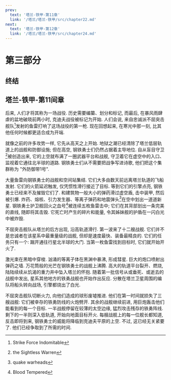 ```yaml
---
prev:
  text: '塔兰-铁甲-第11章'
  link: '/塔兰/塔兰-铁甲/src/chapter22.md'
next:
  text: '塔兰-铁甲-第12章'
  link: '/塔兰/塔兰-铁甲/src/chapter24.md'
---
```


# 第三部分

## 终结

## 塔兰-铁甲-第11间章

后来, 人们才将其称为一场战役. 历史需要编纂、划分和标记, 而最后, 在暴风雨肆虐的盆地破晓前两小时, 克迪夫战役被标记为开始. 人们会说, 来自忠诚派不屈突击舰队[^1]发射的鱼雷打响了这场战役的第一枪. 现在回想起来, 在寒光中那一刻, 比其他任何时候都更适合成为开端.

就像之前的许多攻势一样, 它先从高天之上开始. 地狱之潮已经清除了塔兰低层轨道上的战舰和防御设施; 但在高空, 钢铁勇士们仍然占据着主导地位. 自从盲目守卫[^2]被创造出来, 它的上空就布满了一圈武器平台和战舰, 守卫着它在虚空中的入口、监视着它通往北半球的道路. 钢铁勇士们从不需要把战争写进诗歌, 他们把这个集群称为 "外防御带1号".

大量鱼雷向钢铁勇士的战舰和空间站集结. 它们大多由数天前远离塔兰轨道的飞船发射. 它们的火箭延迟触发, 仅凭惯性滑行接近了目标. 等到它们的引擎点亮, 钢铁勇士已经来不及摧毁它们了. 和建筑物一般大小的弹药滑过虚空盾, 击中装甲, 然后被引爆. 炸药、熔核、引力发生器、等离子弹药和地震弹头[^3]在空中划出一道道新星. 钢铁勇士护卫舰回火之血号[^4]被连续五枚鱼雷击中; 它们在其背部划出一条完美的直线, 随即将其击毁. 它死亡时产生的碎片和能量, 令其姊妹舰的护盾在一闪白光中被炸毁.

不屈突击舰队从塔兰的后方出现, 沿高轨道滑行. 第一波来了十二艘战舰. 它们并不是忠诚者在该星系中最重量级的战舰, 但却是速度最快、装备最精良的. 它们的任务只有一个: 踹开通往行星北半球的大门. 当第一枚鱼雷找到目标时, 它们就开始开火了.

激光束在黑暗中穿梭. 汹涌的等离子体在黑渊中暴沸, 形成彗星. 巨大的炮口喷射出弹药之墙. 万花筒般的光芒在钢铁勇士的战舰上沸腾. 高大的轨道平台裂开、燃烧, 陆陆续续从饥渴的重力井中坠入塔兰的怀抱. 随着第一批信号从或垂死、或逝去的战舰中发出, 星系其他地方的铁勇战舰也开始作出反应. 分散在塔兰卫星周围的编队将船头转向战场, 引擎都烧出了白光.

不屈突击舰队切断火力, 向他们造成的球形废墟推进. 他们在第一时间就损失了三艘战舰: 它们被幸存的铁勇防线的火炮劈开. 其余的战舰继续前进, 用巨炮轰击他们能看到的每一个目标. 一半战舰停留在较薄的太空边缘, 猛烈攻击残存的铁勇阵线. 剩下的一半则深入低轨道, 开始向地面目标开火. 每艘战舰上的每一位舰长都知道, 反击即将到来, 钢铁勇士的威能将降临到克迪夫平原的上空. 不过, 这已经无关紧要了. 他们已经争取到了所需的时间.

[^1]: Strike Force Indomitable

[^2]: the Sightless Warren

[^3]: quake warheads

[^4]: Blood Tempered
